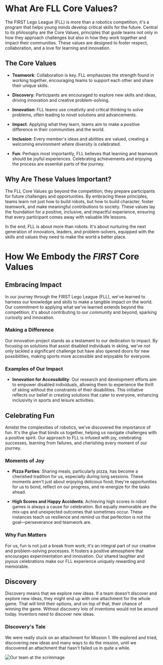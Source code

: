 
# What Are FLL Core Values?

The FIRST Lego League (FLL) is more than a robotics competition; it's a program that helps young minds develop critical skills for the future. Central to its philosophy are the Core Values, principles that guide teams not only in how they approach challenges but also in how they work together and impact their communities. These values are designed to foster respect, collaboration, and a love for learning and innovation.

## The Core Values

- **Teamwork**: Collaboration is key. FLL emphasizes the strength found in working together, encouraging teams to support each other and share their unique skills.

- **Discovery**: Participants are encouraged to explore new skills and ideas, driving innovation and creative problem-solving.

- **Innovation**: FLL teams use creativity and critical thinking to solve problems, often leading to novel solutions and advancements.

- **Impact**: Applying what they learn, teams aim to make a positive difference in their communities and the world.

- **Inclusion**: Every member's ideas and abilities are valued, creating a welcoming environment where diversity is celebrated.

- **Fun**: Perhaps most importantly, FLL believes that learning and teamwork should be joyful experiences. Celebrating achievements and enjoying the process are essential parts of the journey.

## Why Are These Values Important?

The FLL Core Values go beyond the competition; they prepare participants for future challenges and opportunities. By embracing these principles, teams learn not just how to build robots, but how to build character, foster teamwork, and make meaningful contributions to society. These values lay the foundation for a positive, inclusive, and impactful experience, ensuring that every participant comes away with valuable life lessons.

In the end, FLL is about more than robots. It's about nurturing the next generation of innovators, leaders, and problem-solvers, equipped with the skills and values they need to make the world a better place.

# How We Embody the _FIRST_ Core Values

## Embracing Impact

In our journey through the FIRST Lego League (FLL), we've learned to harness our knowledge and skills to make a tangible impact on the world. Our commitment to applying what we've learned extends beyond the competition; it's about contributing to our community and beyond, sparking curiosity and innovation.

### Making a Difference

Our innovation project stands as a testament to our dedication to impact. By focusing on solutions that assist disabled individuals in skiing, we've not only tackled a significant challenge but have also opened doors for new possibilities, making sports more accessible and enjoyable for everyone.

### Examples of Our Impact

- **Innovation for Accessibility**: Our research and development efforts aim to empower disabled individuals, allowing them to experience the thrill of skiing without the constraints of their disabilities. This initiative reflects our belief in creating solutions that cater to everyone, enhancing inclusivity in sports and leisure activities.

## Celebrating Fun

Amidst the complexities of robotics, we've discovered the importance of fun. It's the glue that binds us together, helping us navigate challenges with a positive spirit. Our approach to FLL is infused with joy, celebrating successes, learning from failures, and cherishing every moment of our journey.

### Moments of Joy

- **Pizza Parties**: Sharing meals, particularly pizza, has become a cherished tradition for us, especially during long sessions. These moments aren't just about enjoying delicious food; they're opportunities for us to bond, reflect on our progress, and re-energize for the tasks ahead.

- **High Scores and Happy Accidents**: Achieving high scores in robot games is always a cause for celebration. But equally memorable are the mix-ups and unexpected outcomes that sometimes occur. These instances teach us resilience and remind us that perfection is not the goal—perseverance and teamwork are.

### Why Fun Matters

For us, fun is not just a break from work; it's an integral part of our creative and problem-solving processes. It fosters a positive atmosphere that encourages experimentation and innovation. Our shared laughter and joyous celebrations make our FLL experience uniquely rewarding and memorable.

## Discovery

Discovery means that we explore new ideas. If a team doesn't discover and explore new ideas, they might end up with one attachment for the whole game. That will limit their options, and on top of that, their chance of winning the game. Without discovery lots of inventions would not be around today. Inventors need to discover new ideas.

### Discovery's Tale

We were really stuck on an attachment for Mission 1. We explored and tried, discovering new ideas and many ways to do the mission, until we discovered an attachment that hasn't failed us in quite a while.

![Our team at the scrimmage](https://drive.google.com/uc?export=view&id=1gxAtVf_emmvlds_hjuIv1J09JTfyvQ8F)
